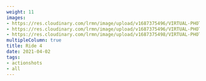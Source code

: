 ```yaml
---
weight: 11
images:
- https://res.cloudinary.com/lrmn/image/upload/v1687375496/VIRTUAL-PHOTOGRAPHY/ride4/4_qtdcqc.png
- https://res.cloudinary.com/lrmn/image/upload/v1687375496/VIRTUAL-PHOTOGRAPHY/ride4/3_oohjlm.png
- https://res.cloudinary.com/lrmn/image/upload/v1687375498/VIRTUAL-PHOTOGRAPHY/ride4/5_azwpkh.png
multipleColumn: true
title: Ride 4
date: 2021-04-02
tags:
- actionshots
- all
---
```

